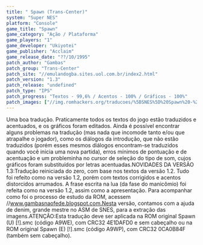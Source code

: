 ```yaml
---
title: " Spawn (Trans-Center)"
system: "Super NES"
platform: "Console"
game_title: "Spawn"
game_category: "Ação / Plataforma"
game_players: "1"
game_developer: "Ukiyotei"
game_publisher: "Acclaim"
game_release_date: "??/10/1995"
patch_author: "Gambas"
patch_group: "Trans-Center"
patch_site: "//emulandogba.sites.uol.com.br/index2.html"
patch_version: "1.3"
patch_release: "undefined"
patch_type: "IPS"
patch_progress: "Textos - 99,6% / Acentos - 100% / Gráficos - 100%"
patch_images: ["//img.romhackers.org/traducoes/%5BSNES%5D%20Spawn%20-%20Trans-Center%20-%201.png","//img.romhackers.org/traducoes/%5BSNES%5D%20Spawn%20-%20Trans-Center%20-%202.png","//img.romhackers.org/traducoes/%5BSNES%5D%20Spawn%20-%20Trans-Center%20-%203.png"]
---
```

Uma boa tradução. Praticamente todos os textos do jogo estão traduzidos e acentuados, e os gráficos foram editados. Ainda é possível encontrar alguns problemas na tradução (mas nada que incomode tanto e/ou que atrapalhe o jogador), como os diálogos da introdução, que não estão traduzidos (porém esses mesmos diálogos encontram-se traduzidos quando você inicia uma nova partida), erros mínimos de pontuação e de acentuação e um probleminha no cursor de seleção do tipo de som, cujos gráficos foram substituídos por letras acentuadas.NOVIDADES DA VERSÃO 1.3:Tradução reiniciada do zero, com base nos textos da versão 1.2. Tudo foi refeito como na versão 1.2, porém com textos corrigidos e acentos distorcidos arrumados. A frase escrita na lua (da fase do manicômio) foi refeita como na versão 1.2, assim como a apresentação. Para acompanhar como foi o processo de estudo da ROM, acessem //www.gambasnaofede.blogspot.com.Nesta versão, contamos com a ajuda de denim, grande mestre no ASM de SNES, para a extração das imagens.ATENÇÃO:Esta tradução deve ser aplicada na ROM original Spawn (U) [!].smc (código A9WE), com CRC32 4E1DAFD0 e sem cabeçalho ou na ROM original Spawn (E) [!].smc (código A9WP), com CRC32 0CA0B84F (também sem cabeçalho).